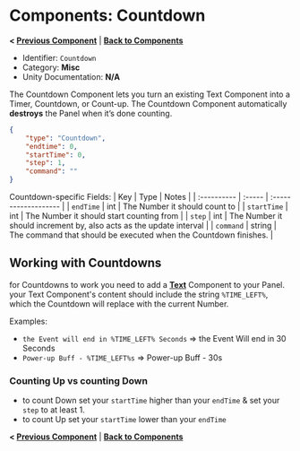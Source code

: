 # Components: Countdown
**< [Previous Component](/docs/components/NeedsX.md)** | **[Back to Components](/docs/components/README.md)**

- Identifier: `Countdown`
- Category: **Misc**
- Unity Documentation: **N/A**

The Countdown Component lets you turn an existing Text Component into a Timer, Countdown, or Count-up. The Countdown Component automatically  **destroys**  the Panel when it’s done counting.
```json
{
	"type": "Countdown",
	"endtime": 0,
	"startTime": 0,
	"step": 1,
	"command": ""
}
```

Countdown-specific Fields:
| Key         | Type   | Notes                |
| :---------- | :----- | :------------------- |
| `endTime`   | int    | The Number it should count to |
| `startTime` | int    | The Number it should start counting from |
| `step`      | int    | The Number it should increment by, also acts as the update interval |
| `command`   | string | The command that should be executed when the Countdown finishes. |

## Working with Countdowns
for Countdowns to work you need to add a **[Text](/docs/components/UnityEngine.UI.Text.md)** Component to your Panel. your Text Component's content should include the string `%TIME_LEFT%`, which the Countdown will replace with the current Number.

Examples:
- `the Event will end in %TIME_LEFT% Seconds` => the Event Will end in 30 Seconds
- `Power-up Buff - %TIME_LEFT%s` => Power-up Buff - 30s

### Counting Up vs counting Down
- to count Down set your `startTime` higher than your `endTime` & set your `step` to at least 1.
- to count Up set your `startTime` lower than your `endTime`


**< [Previous Component](/docs/components/NeedsX.md)** | **[Back to Components](/docs/components/README.md)** 
<!--stackedit_data:
eyJoaXN0b3J5IjpbMTQwNTMxNDU1OCwyMDg5NTAzNDQ0LC0zND
YwNzg4NywtMTY5ODQ5ODYyNywzNzE3NTIyMTgsNTI5ODU5OTgz
XX0=
-->